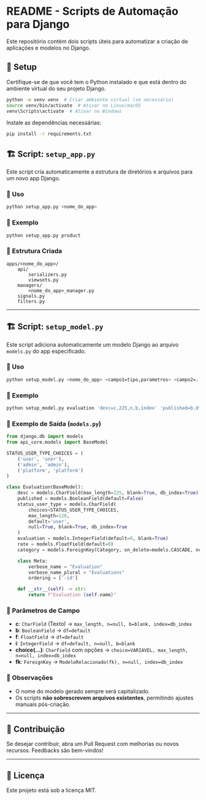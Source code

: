 # README - Scripts de Automação para Django

Este repositório contém dois scripts úteis para automatizar a criação de aplicações e modelos no Django.

## 📌 Setup
Certifique-se de que você tem o Python instalado e que está dentro do ambiente virtual do seu projeto Django.

```sh
python -m venv venv  # Criar ambiente virtual (se necessário)
source venv/bin/activate  # Ativar no Linux/macOS
venv\Scripts\activate  # Ativar no Windows
```

Instale as dependências necessárias:
```sh
pip install -r requirements.txt
```

## 🏗️ Script: `setup_app.py`

Este script cria automaticamente a estrutura de diretórios e arquivos para um novo app Django.

### 📌 Uso
```sh
python setup_app.py <nome_do_app>
```

### 🎯 Exemplo
```sh
python setup_app.py product
```

### 📁 Estrutura Criada
```
apps/<nome_do_app>/
    api/
        serializers.py
        viewsets.py
    managers/
        <nome_do_app>_manager.py
    signals.py
    filters.py
```

---

## 🏗️ Script: `setup_model.py`

Este script adiciona automaticamente um modelo Django ao arquivo `models.py` do app especificado.

### 📌 Uso
```sh
python setup_model.py <nome_do_app> <campo1=tipo,parametros> <campo2=...>
```

### 🎯 Exemplo
```sh
python setup_model.py evaluation 'desc=c,225,n,b,index' 'published=b,df=False' 'status_user_type=choice(user,admin,platform),120,n,index' 'evaluation=i,df=0,n,b' 'rate=f,df=0' 'category=Category(fk),n,index'
```

### 📄 Exemplo de Saída (`models.py`)
```python
from django.db import models
from api_core.models import BaseModel

STATUS_USER_TYPE_CHOICES = (
    ('user', 'user'),
    ('admin', 'admin'),
    ('platform', 'platform')
)

class Evaluation(BaseModel):
    desc = models.CharField(max_length=225, blank=True, db_index=True)
    published = models.BooleanField(default=False)
    status_user_type = models.CharField(
        choices=STATUS_USER_TYPE_CHOICES,
        max_length=120,
        default='user',
        null=True, blank=True, db_index=True
    )
    evaluation = models.IntegerField(default=0, blank=True)
    rate = models.FloatField(default=0)
    category = models.ForeignKey(Category, on_delete=models.CASCADE, null=True, blank=True, db_index=True)

    class Meta:
        verbose_name = "Evaluation"
        verbose_name_plural = "Evaluations"
        ordering = ['-id']

    def __str__(self) -> str:
        return f"Evaluation {self.name}"
```

### 🔧 Parâmetros de Campo
- **c**: `CharField` (Texto) → `max_length, n=null, b=blank, index=db_index`
- **b**: `BooleanField` → `df=default`
- **f**: `FloatField` → `df=default`
- **i**: `IntegerField` → `df=default, n=null, b=blank`
- **choice(...)**: `CharField` com opções → `choice=VARIAVEL, max_length, n=null, index=db_index`
- **fk**: `ForeignKey` → `ModeloRelacionado(fk), n=null, index=db_index`

### 🚀 Observações
- O nome do modelo gerado sempre será capitalizado.
- Os scripts **não sobrescrevem arquivos existentes**, permitindo ajustes manuais pós-criação.

---

## 🔗 Contribuição
Se desejar contribuir, abra um Pull Request com melhorias ou novos recursos. Feedbacks são bem-vindos!

---

## 📝 Licença
Este projeto está sob a licença MIT.

